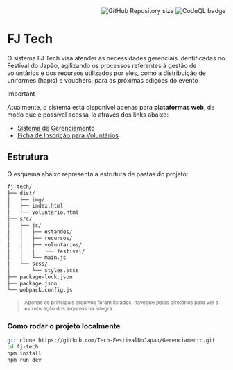 <div align="right">
  <img alt="GitHub Repository size" src="https://img.shields.io/github/repo-size/Tech-FestivalDoJapao/Gerenciamento">
  <img alt="CodeQL badge" src="https://github.com/Tech-FestivalDoJapao/Gerenciamento/actions/workflows/github-code-scanning/codeql/badge.svg?branch=main">
</div>

# FJ Tech
O sistema FJ Tech visa atender as necessidades gerenciais identificadas no Festival do Japão, agilizando os processos referentes à gestão de voluntários e dos recursos utilizados por eles, como a distribuição de uniformes (hapis) e vouchers, para as próximas edições do evento

> [!IMPORTANT]
> Atualmente, o sistema está disponível apenas para **plataformas web**, de modo que é possível acessá-lo através dos links abaixo:
> - [Sistema de Gerenciamento](https://tech-festivaldojapao.github.io/Gerenciamento) 
> - [Ficha de Inscrição para Voluntários](https://tech-festivaldojapao.github.io/Gerenciamento/voluntario.html) 
<!-- >>   - [Ficha de Disponibilidade do Voluntário](https://tech-festivaldojapao.github.io/Gerenciamento/horas.html) -->

## Estrutura 
O esquema abaixo representa a estrutura de pastas do projeto:
```sh
fj-tech/
├── dist/
│   ├── img/
│   ├── index.html
│   └── voluntario.html
├── src/
│   ├── js/
│   │   ├── estandes/
│   │   ├── recursos/
│   │   ├── voluntarios/
│   │   │   └── festival/
│   │   └── main.js
│   └── scss/
│       └── styles.scss
├── package-lock.json
├── package.json
└── webpack.config.js
```
> <small> Apenas os principais arquivos foram listados, navegue pelos diretórios para ver a estruturação dos arquivos na íntegra </small>

### Como rodar o projeto localmente
```sh
git clone https://github.com/Tech-FestivalDoJapao/Gerenciamento.git
cd fj-tech
npm install
npm run dev
```
